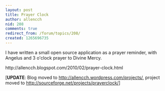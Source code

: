 ```yaml
---
layout: post
title: Prayer Clock
author: allencch
nid: 208
comments: true
redirect_from: /forum/topics/208/
created: 1265696735
---
```

<p>I have written a small open source application as a prayer reminder, with Angelus and 3 o&#39;clock prayer to Divine Mercy.</p>
<p>http://allencch.blogspot.com/2010/02/prayer-clock.html</p>
<p>[<strong>UPDATE</strong>: Blog moved to&nbsp;<a href="http://allencch.wordpress.com/projects/">http://allencch.wordpress.com/projects/</a>, project moved to&nbsp;<a href="http://sourceforge.net/projects/prayerclock/">http://sourceforge.net/projects/prayerclock/</a>]</p>
